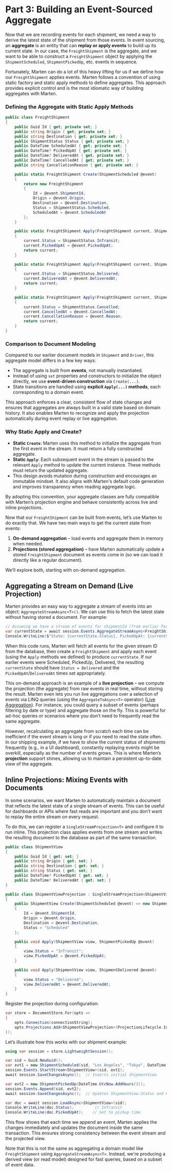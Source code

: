 # Part 3: Building an Event-Sourced Aggregate

Now that we are recording events for each shipment, we need a way to derive the latest state of the shipment from those events. In event sourcing, an **aggregate** is an entity that can **replay or apply events** to build up its current state. In our case, the `FreightShipment` is the aggregate, and we want to be able to construct a `FreightShipment` object by applying the `ShipmentScheduled`, `ShipmentPickedUp`, etc. events in sequence.

Fortunately, Marten can do a lot of this heavy lifting for us if we define how our `FreightShipment` applies events. Marten follows a convention of using static factory and static apply methods to define aggregates. This approach provides explicit control and is the most idiomatic way of building aggregates with Marten.

### Defining the Aggregate with Static Apply Methods

```csharp
public class FreightShipment
{
    public Guid Id { get; private set; }
    public string Origin { get; private set; }
    public string Destination { get; private set; }
    public ShipmentStatus Status { get; private set; }
    public DateTime ScheduledAt { get; private set; }
    public DateTime? PickedUpAt { get; private set; }
    public DateTime? DeliveredAt { get; private set; }
    public DateTime? CancelledAt { get; private set; }
    public string CancellationReason { get; private set; }

    public static FreightShipment Create(ShipmentScheduled @event)
    {
        return new FreightShipment
        {
            Id = @event.ShipmentId,
            Origin = @event.Origin,
            Destination = @event.Destination,
            Status = ShipmentStatus.Scheduled,
            ScheduledAt = @event.ScheduledAt
        };
    }

    public static FreightShipment Apply(FreightShipment current, ShipmentPickedUp @event)
    {
        current.Status = ShipmentStatus.InTransit;
        current.PickedUpAt = @event.PickedUpAt;
        return current;
    }

    public static FreightShipment Apply(FreightShipment current, ShipmentDelivered @event)
    {
        current.Status = ShipmentStatus.Delivered;
        current.DeliveredAt = @event.DeliveredAt;
        return current;
    }

    public static FreightShipment Apply(FreightShipment current, ShipmentCancelled @event)
    {
        current.Status = ShipmentStatus.Cancelled;
        current.CancelledAt = @event.CancelledAt;
        current.CancellationReason = @event.Reason;
        return current;
    }
}
```

### Comparison to Document Modeling

Compared to our earlier document models in `Shipment` and `Driver`, this aggregate model differs in a few key ways:

- The aggregate is built from **events**, not manually instantiated.
- Instead of using `set` properties and constructors to initialize the object directly, we use **event-driven construction** via `Create(...)`.
- State transitions are handled using **explicit `Apply(...)` methods**, each corresponding to a domain event.

This approach enforces a clear, consistent flow of state changes and ensures that aggregates are always built in a valid state based on domain history. It also enables Marten to recognize and apply the projection automatically during event replay or live aggregation.

### Why Static Apply and Create?

- **Static `Create`**: Marten uses this method to initialize the aggregate from the first event in the stream. It must return a fully constructed aggregate.
- **Static `Apply`**: Each subsequent event in the stream is passed to the relevant `Apply` method to update the current instance. These methods must return the updated aggregate.
- This design avoids mutation during construction and encourages an immutable mindset. It also aligns with Marten's default code generation and improves transparency when reading aggregate logic.

By adopting this convention, your aggregate classes are fully compatible with Marten’s projection engine and behave consistently across live and inline projections.

Now that our `FreightShipment` can be built from events, let’s use Marten to do exactly that. We have two main ways to get the current state from events:
1. **On-demand aggregation** – load events and aggregate them in memory when needed.
2. **Projections (stored aggregation)** – have Marten automatically update a stored `FreightShipment` document as events come in (so we can load it directly like a regular document).

We’ll explore both, starting with on-demand aggregation.

## Aggregating a Stream on Demand (Live Projection)

Marten provides an easy way to aggregate a stream of events into an object: `AggregateStreamAsync<T>()`. We can use this to fetch the latest state without having stored a document. For example:

```csharp
// Assuming we have a stream of events for shipmentId (from earlier Part)
var currentState = await session.Events.AggregateStreamAsync<FreightShipment>(shipmentId);
Console.WriteLine($"State: {currentState.Status}, PickedUpAt: {currentState.PickedUpAt}");
```

When this code runs, Marten will fetch all events for the given stream ID from the database, then create a `FreightShipment` and apply each event (using the `Apply` methods we defined) to produce `currentState`. If our earlier events were Scheduled, PickedUp, Delivered, the resulting `currentState` should have `Status = Delivered` and the `PickedUpAt`/`DeliveredAt` times set appropriately.

This on-demand approach is an example of a **live projection** – we compute the projection (the aggregate) from raw events in real time, without storing the result. Marten even lets you run live aggregations over a selection of events via LINQ queries (using the `AggregateToAsync<T>` operator) ([Live Aggregation](/events/projections/live-aggregates)). For instance, you could query a subset of events (perhaps filtering by date or type) and aggregate those on the fly. This is powerful for ad-hoc queries or scenarios where you don’t need to frequently read the same aggregate.

However, recalculating an aggregate from scratch each time can be inefficient if the event stream is long or if you need to read the state often. In our shipping example, if we have to show the current status of shipments frequently (e.g., in a UI dashboard), constantly replaying events might be overkill, especially as the number of events grows. This is where Marten’s **projection** support shines, allowing us to maintain a persistent up-to-date view of the aggregate.

## Inline Projections: Mixing Events with Documents

In some scenarios, we want Marten to automatically maintain a document that reflects the latest state of a single stream of events. This can be useful for dashboards or APIs where fast reads are important and you don’t want to replay the entire stream on every request.

To do this, we can register a `SingleStreamProjection<T>` and configure it to run inline. This projection class applies events from one stream and writes the resulting document to the database as part of the same transaction.

```csharp
public class ShipmentView
{
    public Guid Id { get; set; }
    public string Origin { get; set; }
    public string Destination { get; set; }
    public string Status { get; set; }
    public DateTime? PickedUpAt { get; set; }
    public DateTime? DeliveredAt { get; set; }
}

public class ShipmentViewProjection : SingleStreamProjection<ShipmentView>
{
    public ShipmentView Create(ShipmentScheduled @event) => new ShipmentView
    {
        Id = @event.ShipmentId,
        Origin = @event.Origin,
        Destination = @event.Destination,
        Status = "Scheduled"
    };

    public void Apply(ShipmentView view, ShipmentPickedUp @event)
    {
        view.Status = "InTransit";
        view.PickedUpAt = @event.PickedUpAt;
    }

    public void Apply(ShipmentView view, ShipmentDelivered @event)
    {
        view.Status = "Delivered";
        view.DeliveredAt = @event.DeliveredAt;
    }
}
```

Register the projection during configuration:

```csharp
var store = DocumentStore.For(opts =>
{
    opts.Connection(connectionString);
    opts.Projections.Add<ShipmentViewProjection>(ProjectionLifecycle.Inline);
});
```

Let’s illustrate how this works with our shipment example:


```csharp
using var session = store.LightweightSession();

var sid = Guid.NewGuid();
var evt1 = new ShipmentScheduled(sid, "Los Angeles", "Tokyo", DateTime.UtcNow);
session.Events.StartStream<ShipmentView>(sid, evt1);
await session.SaveChangesAsync();  // Inserts initial ShipmentView

var evt2 = new ShipmentPickedUp(DateTime.UtcNow.AddHours(2));
session.Events.Append(sid, evt2);
await session.SaveChangesAsync();  // Updates ShipmentView.Status and PickedUpAt

var doc = await session.LoadAsync<ShipmentView>(sid);
Console.WriteLine(doc.Status);         // InTransit
Console.WriteLine(doc.PickedUpAt);    // Set to pickup time
```

This flow shows that each time we append an event, Marten applies the changes immediately and updates the document inside the same transaction. This ensures strong consistency between the event stream and the projected view.

Note that this is not the same as aggregating a domain model like `FreightShipment` using `AggregateStreamAsync<T>`. Instead, we're producing a derived view (or read model) designed for fast queries, based on a subset of event data.